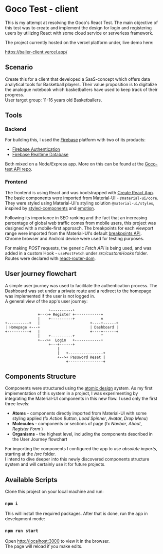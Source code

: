 # Goco Test - client
This is my attempt at resolving the Goco's React Test. The main objective of this test was to create and implement the design for login and registering users by utilizing React with some cloud service or serverless framework.

The project currently hosted on the vercel platform under, live demo here:

https://baller-client.vercel.app/

## Scenario
Create this for a client that developed a SaaS-concept which offers data
analytical tools for Basketball players. Their value proposition is to digitalize the analogue notebook which basketballers have
used to keep track of their progress.\
User target group: 11-16 years old Basketballers.

## Tools

### Backend
For building this, I used the [Firebase](https://firebase.google.com/) platform with two of its products:
- [Firebase Authentication](https://firebase.google.com/docs/auth)
- [Firebase Realtime Database](https://firebase.google.com/docs/database)

Both mixed on a Node/Express app. More on this can be found at the [Goco-test API repo](https://github.com/DariusPirvulescu/goco-test-api).

### Frontend
The frontend is using React and was bootstrapped with [Create React App](https://github.com/facebook/create-react-app). \
The basic components were imported from Material-UI - `@material-ui/core`. They were styled using Material-UI's styling solution `@material-ui/styles`, inspired by [styled-components](https://styled-components.com/) and [emotion](https://emotion.sh/docs/introduction).

Following its importance in SEO ranking and the fact that an increasing percentage of global web traffic comes from mobile users,  this project was designed with a mobile-first approach. The breakpoints for each viewport range were imported from the Material-UI's default [breakpoints API](https://material-ui.com/customization/breakpoints/).\
Chrome browser and Android device were used for testing purposes. 

For making *POST* requests, the generic *Fetch API* is being used, and was added in a custom Hook - `usePostFetch`  under *src/customHooks* folder.\
Routes were declared with [react-router-dom](https://www.npmjs.com/package/react-router-dom). 

## User journey flowchart
A simple user journey was used to facilitate the authentication process. The Dashboard was set under a private route and a redirect to the homepage was implemented if the user is not logged in. \
A general view of the app's user journey:

```
                    +----------+
               +--->+ Register +------------+
               |    +----------+            v
+----------+   |                       +----+------+
| Homepage +---+                       | Dashboard | 
+----------+   |                       +----+------+
               |    +----------+            ^
               +--->+  Login   +------------+
                    +---+------+
                        |
                        |   +----------------+
                        +-->+ Password Reset |
                            +----------------+
```

## Components Structure
Components were structured using the [atomic design](https://bradfrost.com/blog/post/atomic-web-design/) system. 
As my first implementation of this system in a project, I was experimenting by integrating the Material-UI components in this new flow. I used only the first three levels:
- **Atoms** - components directly imported from Material-UI with some styling applied (fx *Action Button*, *Load Spinner*, *Avatar*, *Drop Menu*)
- **Molecules** - components or sections of page (fx *Navbar*, *About*, *Register Form* )
- **Organisms** - the highest level, including the components described in the User Journey flowchart

For importing the components I configured the app to use *absolute imports*, starting at the */src* folder.\
I intend to dive deeper into this newly discovered components structure system and will certainly use it for future projects.

## Available Scripts
Clone this project on your local machine and run:

### `npm i`

This will install the required packages. 
After that is done, run the app in development mode:

### `npm run start`

Open [http://localhost:3000](http://localhost:3000) to view it in the browser.\
The page will reload if you make edits.
